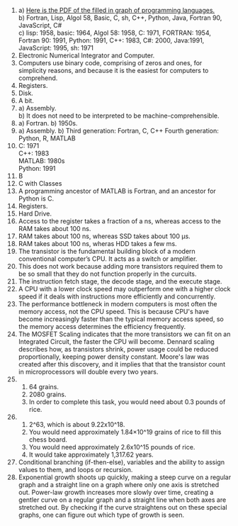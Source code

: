 1. a) [Here is the PDF of the filled in graph of programming languages.](../progLangChartPuzzle.pdf)   
  b) Fortran, Lisp, Algol 58, Basic, C, sh, C++, Python, Java, Fortran 90, JavaScript, C#  
  c) lisp: 1958, basic: 1964, Algol 58: 1958, C: 1971, FORTRAN: 1954, Fortran 90: 1991, Python: 1991, C++: 1983, C#: 2000, Java:1991, JavaScript: 1995, sh: 1971
2. Electronic Numerical Integrator and Computer.
3. Computers use binary code, comprising of zeros and ones, for simplicity reasons, and because it is the easiest for computers to comprehend.
4. Registers.
5. Disk.  
6. A bit.  
7. a) Assembly.  
   b) It does not need to be interpreted to be machine-comprehensible.   
8. a) Fortran.
   b) 1950s.  
9. a) Assembly.
    b) Third generation: Fortran, C, C++
       Fourth generation: Python, R, MATLAB
10. C: 1971  
    C++: 1983  
    MATLAB: 1980s  
    Python: 1991
11. B
12. C with Classes
13. A programming ancestor of MATLAB is Fortran, and an ancestor for Python is C.
14. Registers.
15. Hard Drive.
16. Access to the register takes a fraction of a ns, whereas access to the RAM takes about 100 ns.  
17. RAM takes about 100 ns, whereas SSD takes about 100 µs.  
18. RAM takes about 100 ns, wheras HDD takes a few ms.
19. The transistor is the fundamental building block of a modern conventional computer’s CPU. It acts as a switch or amplifier.  
20. This does not work because adding more transistors required them to be so small that they do not function properly in the curcuits.  
21. The instruction fetch stage, the decode stage, and the execute stage.  
22. A CPU with a lower clock speed may outperform one with a higher clock speed if it deals with instructions more efficiently and concurrently.
23. The performance bottleneck in modern computers is most often the memory access, not the CPU speed. This is because CPU's have become increasingly faster than the typical memory access speed, so the memory access determines the efficiency frequently.  
24. The MOSFET Scaling indicates that the more transistors we can fit on an Integrated Circuit, the faster the CPU will become. Dennard scaling describes how, as transistors shrink, power usage could be reduced proportionally, keeping power density constant. Moore's law was created after this discovery, and it implies that that the transistor count in microprocessors will double every two years.  
25. 1) 64 grains.  
    2) 2080 grains.  
    3) In order to complete this task, you would need about 0.3 pounds of rice.  
26. 1) 2^63, which is about 9.22x10^18.  
    2) You would need approximately 1.84×10^19 grains of rice to fill this chess board.  
    3) You would need approximately 2.6x10^15 pounds of rice.  
    4) It would take approximately 1,317.62 years.  
27. Conditional branching (if-then-else), variables and the ability to assign values to them, and loops or recursion.  
28. Exponential growth shoots up quickly, making a steep curve on a regular graph and a straight line on a graph where only one axis is stretched out. Power-law growth increases more slowly over time, creating a gentler curve on a regular graph and a straight line when both axes are stretched out. By checking if the curve straightens out on these special graphs, one can figure out which type of growth is seen.
